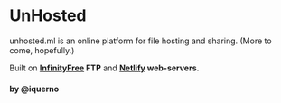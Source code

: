 # UnHosted
unhosted.ml is an online platform for file hosting and sharing. (More to come, hopefully.)

Built on **[InfinityFree](https://infinityfree.net/) FTP** and **[Netlify](https://infinityfree.net/) web-servers.**

#### by @iquerno
